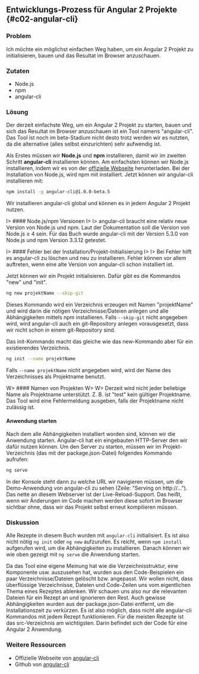 ## Entwicklungs-Prozess für Angular 2 Projekte {#c02-angular-cli}

### Problem

Ich möchte ein möglichst einfachen Weg haben, um ein Angular 2 Projekt zu initialisieren, bauen und das Resultat im Browser anzuschauen.

### Zutaten

* Node.js
* npm
* angular-cli

### Lösung

Der derzeit einfachste Weg, um ein Angular 2 Projekt zu starten, bauen und sich das Resultat im Browser anzuschauen ist ein Tool namens "angular-cli".
Das Tool ist noch im beta-Stadium nicht desto trotz werden wir es nutzten, da die alternative (alles selbst einzurichten) sehr aufwendig ist.

Als Erstes müssen wir __Node.js__ und __npm__ installieren, damit wir im zweiten Schritt __angular-cli__ installieren können.
Am einfachsten können wir Node.js installieren, indem wir es von der [offizielle Webseite](https://nodejs.org/en/download/) herunterladen.
Bei der Installation von Node.js, wird npm mit installiert.
Jetzt können wir angular-cli installieren mit:

```bash
npm install -g angular-cli@1.0.0-beta.5
```

Wir installieren angular-cli global und können es in jedem Angular 2 Projekt nutzen.

I> #### Node.js/npm Versionen
I>
I> angular-cli braucht eine relativ neue Version von Node.js und npm. Laut der Dokumentation soll die Version von Node.js ≥ 4 sein. Für das Buch wurde angular-cli mit der Version 5.3.0 von Node.js und npm Version 3.3.12 getestet.

I> #### Fehler bei der Installation/Projekt-Initialisierung
I>
I> Bei Fehler hilft es angular-cli zu löschen und neu zu installieren. Fehler können vor allem auftreten, wenn eine alte Version von angular-cli schon installiert ist.

Jetzt können wir ein Projekt initialisieren.
Dafür gibt es die Kommandos "new" und "init".

```bash
ng new projektName --skip-git
```

Dieses Kommando wird ein Verzeichnis erzeugen mit Namen "projektName" und wird darin die nötigen Verzeichnisse/Dateien anlegen und alle Abhängigkeiten mittels npm installieren.
Falls `--skip-git` nicht angegeben wird, wird angular-cli auch ein git-Repository anlegen vorausgesetzt, dass wir nicht schon in einem git-Repository sind.

Das init-Kommando macht das gleiche wie das new-Kommando aber für ein existierendes Verzeichnis.

```bash
ng init --name projektName
```

Falls `--name projektName` nicht angegeben wird, wird der Name des Verzeichnisses als Projektname benutzt.

W> #### Namen von Projekten
W>
W> Derzeit wird nicht jeder beliebige Name als Projektname unterstützt. Z. B. ist "test" kein gültiger Projektname. Das Tool wird eine Fehlermeldung ausgeben, falls der Projektname nicht zulässig ist.

#### Anwendung starten

Nach dem alle Abhängigkeiten installiert worden sind, können wir die Anwendung starten.
Angular-cli hat ein eingebauten HTTP-Server den wir dafür nutzen können.
Um den Server zu starten, müssen wir im Projekt-Verzeichnis (das mit der package.json-Datei) folgendes Kommando aufrufen:

```bash
ng serve
```

In der Konsole steht dann zu welche URL wir navigieren müssen, um die Demo-Anwendung von angular-cli zu sehen (Zeile: "Serving on http://...").
Das nette an diesem Webserver ist der Live-Reload-Support.
Das heißt, wenn wir Änderungen im Code machen werden diese sofort im Browser sichtbar ohne, dass wir das Projekt selbst erneut kompilieren müssen.

### Diskussion

Alle Rezepte in diesem Buch wurden mit `angular-cli` initialisiert.
Es ist also nicht nötig `ng init` oder `ng new` aufzurufen.
Es reicht, wenn `npm install` aufgerufen wird, um die Abhängigkeiten zu installieren.
Danach können wir wie oben gezeigt mit `ng serve` die Anwendung starten.

Da das Tool eine eigene Meinung hat wie die Verzeichnisstruktur, eine Komponente usw. auszusehen hat, wurden aus den Code-Beispielen ein paar Verzeichnisse/Dateien gelöscht bzw. angepasst.
Wir wollen nicht, dass überflüssige Verzeichnisse, Dateien und Code-Zeilen uns vom eigentlichen Thema eines Rezeptes ablenken.
Wir schauen uns also nur die relevanten Dateien für ein Rezept an und ignorieren den Rest.
Auch gewisse Abhängigkeiten wurden aus der package.json-Datei entfernt, um die Installationszeit zu verkürzen.
Es ist also möglich, dass nicht alle angular-cli Kommandos mit jedem Rezept funktionieren.
Für die meisten Rezepte ist das src-Verzeichnis am wichtigsten.
Darin befindet sich der Code für eine Angular 2 Anwendung.

### Weitere Ressourcen

* Offizielle Webseite von [angular-cli](https://cli.angular.io/)
* Github von [angular-cli](https://github.com/angular/angular-cli)

